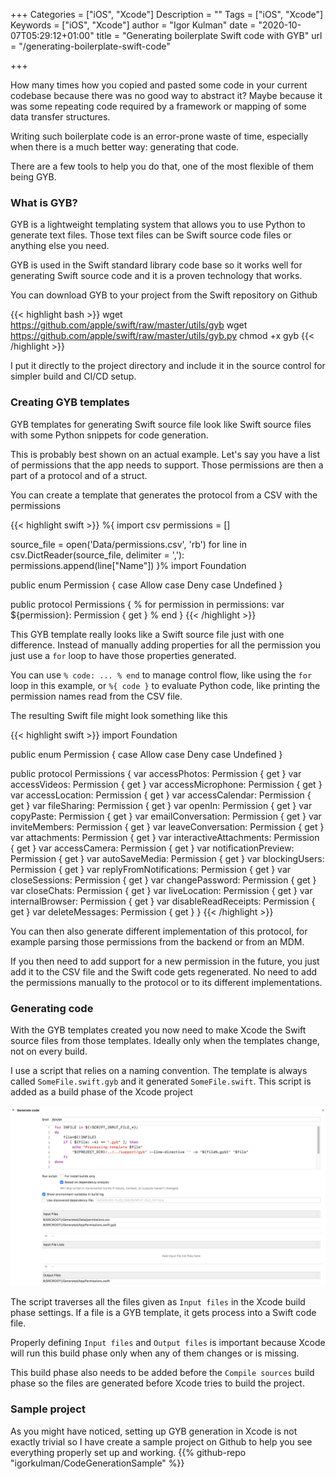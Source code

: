 +++
Categories = ["iOS", "Xcode"]
Description = ""
Tags = ["iOS", "Xcode"]
Keywords = ["iOS", "Xcode"]
author = "Igor Kulman"
date = "2020-10-07T05:29:12+01:00"
title = "Generating boilerplate Swift code with GYB"
url = "/generating-boilerplate-swift-code"

+++

How many times how you copied and pasted some code in your current codebase because there was no good way to abstract it? Maybe because it was some repeating code required by a framework or mapping of some data transfer structures.

Writing such boilerplate code is an error-prone waste of time, especially when there is a much better way: generating that code. 

There are a few tools to help you do that, one of the most flexible of them being GYB.

### What is GYB?

GYB is a lightweight templating system that allows you to use Python to generate text files. Those text files can be Swift source code files or anything else you need.  

GYB is used in the Swift standard library code base so it works well for generating Swift source code and it is a proven technology that works.

You can download GYB to your project from the Swift repository on Github

{{< highlight bash >}}
wget https://github.com/apple/swift/raw/master/utils/gyb
wget https://github.com/apple/swift/raw/master/utils/gyb.py
chmod +x gyb
{{< /highlight >}}

I put it directly to the project directory and include it in the source control for simpler build and CI/CD setup.

### Creating GYB templates

GYB templates for generating Swift source file look like Swift source files with some Python snippets for code generation.

This is probably best shown on an actual example. Let's say you have a list of permissions that the app needs to support. Those permissions are then a part of a protocol and of a struct.

<!--more-->

You can create a template that generates the protocol from a CSV with the permissions

{{< highlight swift >}}
%{
  import csv
  permissions = []

  source_file = open('Data/permissions.csv', 'rb')
  for line in csv.DictReader(source_file, delimiter = ','):
      permissions.append(line["Name"])
}%
import Foundation

public enum Permission {
    case Allow
    case Deny
    case Undefined
}

public protocol Permissions {
    % for permission in permissions:
    var ${permission}: Permission { get }
    % end
}
{{< /highlight >}}

This GYB template really looks like a Swift source file just with one difference. Instead of manually adding properties for all the permission you just use a `for` loop to have those properties generated.

You can use `% code: ... % end` to manage control flow, like using the `for` loop in this example, or `%{ code }` to evaluate Python code, like printing the permission names read from the CSV file.

The resulting Swift file might look something like this

{{< highlight swift >}}
import Foundation

public enum Permission {
    case Allow
    case Deny
    case Undefined
}

public protocol Permissions {
    var accessPhotos: Permission { get }
    var accessVideos: Permission { get }
    var accessMicrophone: Permission { get }
    var accessLocation: Permission { get }
    var accessCalendar: Permission { get }
    var fileSharing: Permission { get }
    var openIn: Permission { get }
    var copyPaste: Permission { get }
    var emailConversation: Permission { get }
    var inviteMembers: Permission { get }
    var leaveConversation: Permission { get }
    var attachments: Permission { get }
    var interactiveAttachments: Permission { get }
    var accessCamera: Permission { get }
    var notificationPreview: Permission { get }
    var autoSaveMedia: Permission { get }
    var blockingUsers: Permission { get }
    var replyFromNotifications: Permission { get }
    var closeSessions: Permission { get }
    var changePassword: Permission { get }
    var closeChats: Permission { get }
    var liveLocation: Permission { get }
    var internalBrowser: Permission { get }
    var disableReadReceipts: Permission { get }
    var deleteMessages: Permission { get }
}
{{< /highlight >}}

You can then also generate different implementation of this protocol, for example parsing those permissions from the backend or from an MDM.

If you then need to add support for a new permission in the future, you just add it to the CSV file and the Swift code gets regenerated. No need to add the permissions manually to the protocol or to its different implementations.

### Generating code

With the GYB templates created you now need to make Xcode the Swift source files from those templates. Ideally only when the templates change, not on every build.

I use a script that relies on a naming convention. The template is always called `SomeFile.swift.gyb` and it generated `SomeFile.swift`. This script is added as a build phase of the Xcode project

![Code generation build phase](BuildPhase.png)

The script traverses all the files given as `Input files` in the Xcode build phase settings. If a file is a GYB template, it gets process into a Swift code file.

Properly defining `Input files` and `Output files` is important because Xcode will run this build phase only when any of them changes or is missing. 

This build phase also needs to be added before the `Compile sources` build phase so the files are generated before Xcode tries to build the project.

### Sample project

As you might have noticed, setting up GYB generation in Xcode is not exactly trivial so I have create a sample project on Github to help you see everything properly set up and working.
{{% github-repo "igorkulman/CodeGenerationSample" %}}